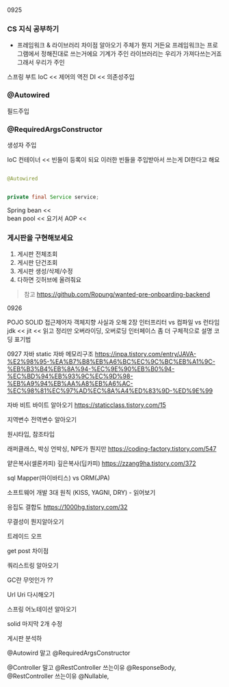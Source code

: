
0925
### CS 지식 공부하기
- 프레임워크 & 라이브러리 차이점 알아오기
주체가 뭔지 거든요
프레임워크는 프로그램에서 정해진대로 쓰는거에요 기계가 주인
라이브러리는 우리가 가져다쓰는거죠 그래서 우리가 주인

스프링 부트
IoC << 제어의 역전
DI << 의존성주입
### @Autowired
필드주입
###  @RequiredArgsConstructor
생성자 주입


IoC 컨테이너 << 빈들이 등록이 되요
이러한 빈들을 주입받아서 쓰는게 DI한다고 해요


```java

@Autowired


private final Service service;


```

Spring bean <<  
bean pool << 요기서 
AOP << 

### 게시판을 구현해보세요
1. 게시판 전체조회
2. 게시판 단건조회
3. 게시판 생성/삭제/수정
4. 다하면 깃허브에 올려줘요

>참고 https://github.com/Ropung/wanted-pre-onboarding-backend


0926

POJO
SOLID
접근제어자
객체지향 사실과 오해 2장
인터프리터 vs 컴파일 vs 런타임
jdk << jit << 읽고 정리만
오버라이딩, 오버로딩
인터페이스 좀 더  구체적으로 설명
코딩 표기법



0927
자바 static
자바 메모리구조
https://inpa.tistory.com/entry/JAVA-%E2%98%95-%EA%B7%B8%EB%A6%BC%EC%9C%BC%EB%A1%9C-%EB%B3%B4%EB%8A%94-%EC%9E%90%EB%B0%94-%EC%BD%94%EB%93%9C%EC%9D%98-%EB%A9%94%EB%AA%A8%EB%A6%AC-%EC%98%81%EC%97%AD%EC%8A%A4%ED%83%9D-%ED%9E%99

자바 비트 바이트 알아오기
https://staticclass.tistory.com/15

지역변수 전역변수 알아오기

원시타입, 참조타입

래퍼클래스, 박싱 언박싱, NPE가 뭔지만
https://coding-factory.tistory.com/547

얕은복사(셀론카피) 깊은복사(딥카피)
https://zzang9ha.tistory.com/372

sql Mapper(마이바티스) vs ORM(JPA)

소프트웨어 개발 3대 원칙 (KISS, YAGNI, DRY) - 읽어보기

응집도 결합도
https://1000hg.tistory.com/32

무결성이 뭔지알아오기

트레이드 오프

get post 차이점

쿼리스트링 알아오기 

GC란 무엇인가 ??

Url Uri 다시해오기

스프링 어노테이션 알아오기

solid 마지막 2개 수정

게시판 분석하

@Autowird 말고 @RequiredArgsConstructor

@Controller 말고 @RestController 쓰는이유
@ResponseBody,  @RestController 쓰는이유 
@Nullable, 

